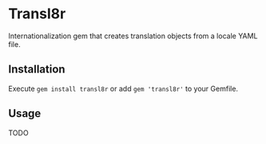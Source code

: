 # Transl8r
Internationalization gem that creates translation objects from a locale YAML file.

## Installation
Execute ```gem install transl8r``` or add ```gem 'transl8r'``` to your Gemfile.

## Usage
TODO
